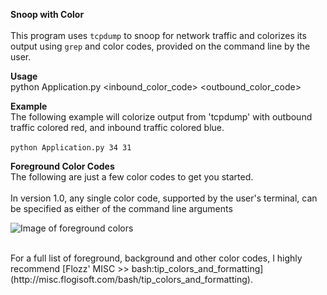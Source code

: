 **Snoop with Color**<BR>
<BR>
This program uses ```tcpdump``` to snoop for network traffic
and colorizes its output using ```grep``` and color codes, provided
on the command line by the user.
<BR>

**Usage**<BR>
python Application.py <inbound_color_code> <outbound_color_code>

**Example**<BR>
The following example will colorize output from 'tcpdump' with outbound
traffic colored red, and inbound traffic colored blue.<BR>
<BR>
```python Application.py 34 31```


**Foreground Color Codes** <BR>
The following are just a few color codes to get you started.<BR>
<BR>
In version 1.0, any single color code, supported by the user's terminal,
can be specified as either of the command line arguments

![Image of foreground colors](https://raw.githubusercontent.com/mellertson/snoop_with_colors/master/foreground-colors.png)

<BR>
For a full list of foreground, background and other color codes, I highly recommend
[Flozz' MISC >> bash:tip_colors_and_formatting](http://misc.flogisoft.com/bash/tip_colors_and_formatting).

